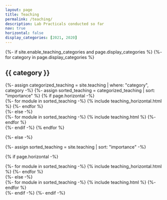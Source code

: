 ```yaml
---
layout: page
title: Teaching
permalink: /teaching/
description: Lab Practicals conducted so far
nav: true
horizontal: false
display_categories: [2021, 2020]
---
```


<!-- _pages/teaching.md -->
<div class="teaching">
{%- if site.enable_teaching_categories and page.display_categories %}
  <!-- Display categorized teaching -->
  {%- for category in page.display_categories %}
  <h2 class="category">{{ category }}</h2>
  {%- assign categorized_teaching = site.teaching | where: "category", category -%}
  {%- assign sorted_teaching = categorized_teaching | sort: "importance" %}
  <!-- Generate cards for each module -->
  {% if page.horizontal -%}
  <div class="container">
    <div class="row row-cols-2">
    {%- for module in sorted_teaching -%}
      {% include teaching_horizontal.html %}
    {%- endfor %}
    </div>
  </div>
  {%- else -%}
  <div class="grid">
    {%- for module in sorted_teaching -%}
      {% include teaching.html %}
    {%- endfor %}
  </div>
  {%- endif -%}
  {% endfor %}

{%- else -%}
<!-- Display teaching without categories -->
  {%- assign sorted_teaching = site.teaching | sort: "importance" -%}
  <!-- Generate cards for each module -->
  {% if page.horizontal -%}
  <div class="container">
    <div class="row row-cols-2">
    {%- for module in sorted_teaching -%}
      {% include teaching_horizontal.html %}
    {%- endfor %}
    </div>
  </div>
  {%- else -%}
  <div class="grid">
    {%- for module in sorted_teaching -%}
      {% include teaching.html %}
    {%- endfor %}
  </div>
  {%- endif -%}
{%- endif -%}
</div>